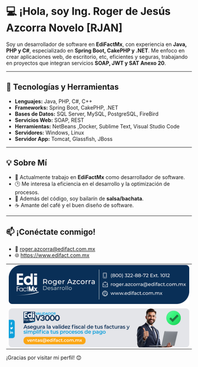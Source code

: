 # 💻 ¡Hola, soy Ing. Roger de Jesús Azcorra Novelo [RJAN]

Soy un desarrollador de software en **EdiFactMx**, con experiencia en **Java, PHP y C#**, especializado en **Spring Boot, CakePHP y .NET**. Me enfoco en crear aplicaciones web, de escritorio, etc, eficientes y seguras, trabajando en proyectos que integran servicios **SOAP, JWT y SAT Anexo 20**.

---

## 🚀 Tecnologías y Herramientas

- **Lenguajes:** Java, PHP, C#, C++
- **Frameworks:** Spring Boot, CakePHP, .NET
- **Bases de Datos:** SQL Server, MySQL, PostgreSQL, FireBird
- **Servicios Web:** SOAP, REST
- **Herramientas:** NetBeans ,Docker, Sublime Text, Visual Studio Code
- **Servidores:** Windows, Linux
- **Servidor App:** Tomcat, Glassfish, JBoss 

---

## 💡 Sobre Mí

- 💼 Actualmente trabajo en **EdiFactMx** como desarrollador de software.
- 🕒 Me interesa la eficiencia en el desarrollo y la optimización de procesos.
- 🎵 Además del código, soy bailarín de **salsa/bachata**.
- ☕ Amante del café y el buen diseño de software.

---

## 📫 ¡Conéctate conmigo!

- 📧 roger.azcorra@edifact.com.mx
- 🌐 https://www.edifact.com.mx

<!DOCTYPE html>
<html lang="es">
<head>
<meta charset="UTF-8">
<meta name="viewport" content="width=device-width, initial-scale=1.0">
</head>
<body>
  <table cellspacing="0" cellpadding="0" border="0">
    <tr>
      <td style="padding-bottom: 10px;">
        <a href="https://edifact.com.mx/" target="_blank"><img src="https://github.com/Mkt-EdifactMX/firmas-2024/raw/main/roger-azcorra.png" alt="roger-azcorra" width="550" style="display:block;"></a>
      </td>
    </tr>
    <tr>
      <td>
        <a href="https://edifact.com.mx/" target="_blank"><img src="https://raw.githubusercontent.com/Mkt-EdifactMX/firmas-2024/main/Banner.png" alt="Banner" width="550" style="display:block;"></a>
      </td>
    </tr>
  </table>
</body>
</html>

¡Gracias por visitar mi perfil! 😊
